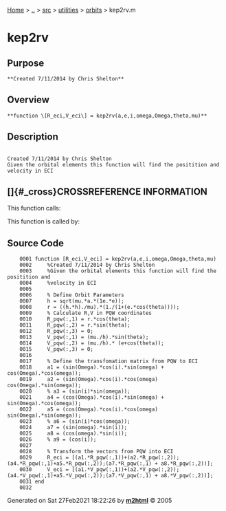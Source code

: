 [Home](../../../../../index.md) \> [..](#) \> [src](#) \> [utilities](#)
\> [orbits](index.md) \> kep2rv.m



# kep2rv

## Purpose 

``` 
**Created 7/11/2014 by Chris Shelton**
```

## Overview 

``` 
**function \[R_eci,V_eci\] = kep2rv(a,e,i,omega,Omega,theta,mu)**
```

## Description 

```
 
Created 7/11/2014 by Chris Shelton
Given the orbital elements this function will find the positition and
velocity in ECI

```

## []{#_cross}CROSSREFERENCE INFORMATION 

This function calls:

This function is called by:

## Source Code 

```
    0001 function [R_eci,V_eci] = kep2rv(a,e,i,omega,Omega,theta,mu)
    0002     %Created 7/11/2014 by Chris Shelton
    0003     %Given the orbital elements this function will find the positition and
    0004     %velocity in ECI
    0005 
    0006     % Define Orbit Parameters
    0007     h = sqrt(mu.*a.*(1e.*e));
    0008     r = ((h.*h)./mu).*(1./(1+(e.*cos(theta))));
    0009     % Calculate R,V in PQW coordinates
    0010     R_pqw(:,1) = r.*cos(theta);
    0011     R_pqw(:,2) = r.*sin(theta);
    0012     R_pqw(:,3) = 0;
    0013     V_pqw(:,1) = (mu./h).*sin(theta);
    0014     V_pqw(:,2) = (mu./h).* (e+cos(theta));
    0015     V_pqw(:,3) = 0;
    0016 
    0017     % Define the transfomation matrix from PQW to ECI
    0018     a1 = (sin(Omega).*cos(i).*sin(omega) + cos(Omega).*cos(omega));
    0019     a2 = (sin(Omega).*cos(i).*cos(omega)  cos(Omega).*sin(omega));          
    0020     % a3 = (sin(i)*sin(omega));
    0021     a4 = (cos(Omega).*cos(i).*sin(omega) + sin(Omega).*cos(omega));
    0022     a5 = (cos(Omega).*cos(i).*cos(omega)  sin(Omega).*sin(omega));
    0023     % a6 = (sin(i)*cos(omega));
    0024     a7 = (sin(omega).*sin(i));
    0025     a8 = (cos(omega).*sin(i));
    0026     % a9 = (cos(i));
    0027 
    0028     % Transform the vectors from PQW into ECI
    0029     R_eci = [(a1.*R_pqw(:,1))+(a2.*R_pqw(:,2));(a4.*R_pqw(:,1)+a5.*R_pqw(:,2));(a7.*R_pqw(:,1) + a8.*R_pqw(:,2))];
    0030     V_eci = [(a1.*V_pqw(:,1))+(a2.*V_pqw(:,2));(a4.*V_pqw(:,1)+a5.*V_pqw(:,2));(a7.*V_pqw(:,1) + a8.*V_pqw(:,2))];
    0031 end
    0032
```



Generated on Sat 27Feb2021 18:22:26 by
**[m2html](http://www.artefact.tk/software/matlab/m2html/ "Matlab Documentation in HTML")**
© 2005
